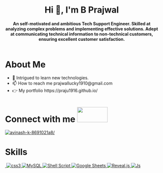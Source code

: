 
<img src="https://encrypted-tbn0.gstatic.com/images?q=tbn:ANd9GcRa9H77wwf6EpcLOVoh4HnPFayodRcAuTwqLw&usqp=CAU" alt="" />
<h1 align="center">Hi 👋, I'm B Prajwal</h1>
<h4 align="center">An self-motivated and ambitious Tech Support Engineer. Skilled at analyzing complex problems and implementing effective solutions. Adept at communicating technical information to non-technical customers, ensuring excellent customer satisfaction.
</h4>
<a align="center" href="https://github.com/shikha-max/readme-typing-svg"><img src=""></a>


<h1>About Me </h1>
 <ul>
  <li>🔭 Intrigued to learn new technologies.</li>
  <li>📫 How to reach me prajwallucky1910@gmail.com</li>
  
  <li>👉 My portfolio https://praju1916.github.io/</li>
 </ul>


<h1 align="left">Connect with me <img src="https://thumbs.gfycat.com/HeftyGreenAidi-max-1mb.gif" alt="" width=100px height=50px/></h1>
<p align="left">
<a href="https://www.linkedin.com/in/b-prajwal-400a94246/" target="_blank"><img src="https://img.shields.io/badge/LinkedIn-0077B5?style=for-the-badge&logo=linkedin&logoColor=white" alt="avinash-k-8691021a8/" /></a>
</p>

<h1 align="left">Skills</h1>
<p align="left"><a href="https://www.w3schools.com/html/" target="_blank">
			<img
				src="https://img.shields.io/badge/HTML5-E34F26?style=for-the-badge&logo=html5&logoColor=white"
				alt=""
			/>
		</a>
		<a href="https://www.w3schools.com/css/" target="_blank" rel="noreferrer">
			<img
				src="https://img.shields.io/badge/CSS3-1572B6?style=for-the-badge&logo=css3&logoColor=white"
				alt="css3"
			/>
		</a>
		<a href="https://www.w3schools.com/SQL/" target="_blank" rel="noreferrer">
			<img
				src="https://img.shields.io/badge/-MySQL%20-lightgrey"
				alt="MySQL"
			/>
		</a>
        <a href="" target="_blank" rel="noreferrer">
			<img
				src="https://img.shields.io/badge/-Shell%20Script%20-black"
				alt="Shell Script"
			/>
		</a>
        <a href="" target="_blank" rel="noreferrer">
			<img
				src="https://img.shields.io/badge/-Google%20Sheets%20-darkgreen"
				alt="Google Sheets"
			/>
		</a>
        <a href="" target="_blank" rel="noreferrer">
			<img
				src="https://img.shields.io/badge/-Reveal.js-yellow"
				alt="Reveal.js"
			/>
		</a>
		</a>
		<a href="" target="_blank">
			<img
				src="https://img.shields.io/badge/JavaScript-323330?style=for-the-badge&logo=javascript&logoColor=F7DF1E"
				alt="Js"
			/>
		</a>
		
